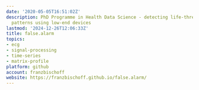 ```yaml
---
date: '2020-05-05T16:51:02Z'
description: PhD Programme in Health Data Science - detecting life-threatening ECG
  patterns using low-end devices
lastmod: '2024-12-26T12:06:33Z'
title: false.alarm
topics:
- ecg
- signal-processing
- time-series
- matrix-profile
platform: github
account: franzbischoff
website: https://franzbischoff.github.io/false.alarm/
---
```


